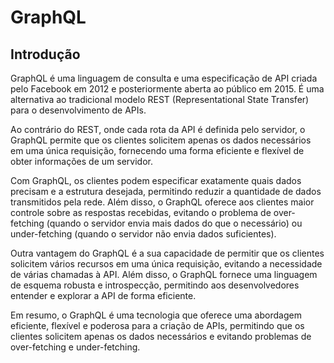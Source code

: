 # GraphQL

## Introdução

GraphQL é uma linguagem de consulta e uma especificação de API criada pelo Facebook em 2012 e posteriormente aberta ao público em 2015. É uma alternativa ao tradicional modelo REST (Representational State Transfer) para o desenvolvimento de APIs.

Ao contrário do REST, onde cada rota da API é definida pelo servidor, o GraphQL permite que os clientes solicitem apenas os dados necessários em uma única requisição, fornecendo uma forma eficiente e flexível de obter informações de um servidor.

Com GraphQL, os clientes podem especificar exatamente quais dados precisam e a estrutura desejada, permitindo reduzir a quantidade de dados transmitidos pela rede. Além disso, o GraphQL oferece aos clientes maior controle sobre as respostas recebidas, evitando o problema de over-fetching (quando o servidor envia mais dados do que o necessário) ou under-fetching (quando o servidor não envia dados suficientes).

Outra vantagem do GraphQL é a sua capacidade de permitir que os clientes solicitem vários recursos em uma única requisição, evitando a necessidade de várias chamadas à API. Além disso, o GraphQL fornece uma linguagem de esquema robusta e introspecção, permitindo aos desenvolvedores entender e explorar a API de forma eficiente.

Em resumo, o GraphQL é uma tecnologia que oferece uma abordagem eficiente, flexível e poderosa para a criação de APIs, permitindo que os clientes solicitem apenas os dados necessários e evitando problemas de over-fetching e under-fetching.
